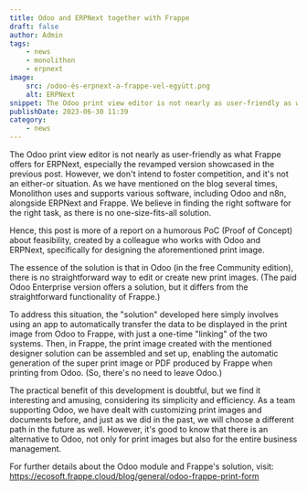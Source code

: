 ```yaml
---
title: Odoo and ERPNext together with Frappe
draft: false
author: Admin
tags:
    - news
    - monolithon
    - erpnext
image:
    src: /odoo-és-erpnext-a-frappe-vel-együtt.png
    alt: ERPNext
snippet: The Odoo print view editor is not nearly as user-friendly as what Frappe offers for ERPNext, especially the revamped version showcased in the previous post.
publishDate: 2023-06-30 11:39
category:
    - news
---
```


The Odoo print view editor is not nearly as user-friendly as what Frappe offers for ERPNext, especially the revamped version showcased in the previous post. However, we don't intend to foster competition, and it's not an either-or situation. As we have mentioned on the blog several times, Monolithon uses and supports various software, including Odoo and n8n, alongside ERPNext and Frappe. We believe in finding the right software for the right task, as there is no one-size-fits-all solution.

Hence, this post is more of a report on a humorous PoC (Proof of Concept) about feasibility, created by a colleague who works with Odoo and ERPNext, specifically for designing the aforementioned print image.

The essence of the solution is that in Odoo (in the free Community edition), there is no straightforward way to edit or create new print images. (The paid Odoo Enterprise version offers a solution, but it differs from the straightforward functionality of Frappe.)

To address this situation, the "solution" developed here simply involves using an app to automatically transfer the data to be displayed in the print image from Odoo to Frappe, with just a one-time "linking" of the two systems. Then, in Frappe, the print image created with the mentioned designer solution can be assembled and set up, enabling the automatic generation of the super print image or PDF produced by Frappe when printing from Odoo. (So, there's no need to leave Odoo.)

The practical benefit of this development is doubtful, but we find it interesting and amusing, considering its simplicity and efficiency. As a team supporting Odoo, we have dealt with customizing print images and documents before, and just as we did in the past, we will choose a different path in the future as well. However, it's good to know that there is an alternative to Odoo, not only for print images but also for the entire business management.

For further details about the Odoo module and Frappe's solution, visit: https://ecosoft.frappe.cloud/blog/general/odoo-frappe-print-form
